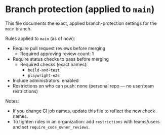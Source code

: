 # Branch protection (applied to `main`)

This file documents the exact, applied branch-protection settings for the `main` branch.

Rules applied to `main` (as of now):
- Require pull request reviews before merging
  - Required approving review count: 1
- Require status checks to pass before merging
  - Required checks (exact names):
    - `build-and-test`
    - `playwright-e2e`
- Include administrators: enabled
- Restrictions on who can push: none (personal repo — no user/team restrictions)

Notes:
- If you change CI job names, update this file to reflect the new check names.
- To tighten rules in an organization: add `restrictions` with teams/users and set `require_code_owner_reviews`.
